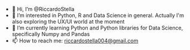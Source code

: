 - 👋 Hi, I’m @RiccardoStella
- 👀 I’m interested in Python, R and Data Science in general. Actually I'm also exploring the UX/UI world at the moment 
- 🌱 I’m currently learning Python and Python libraries for Data Science, specifically Numpy and Pandas
- 📫 How to reach me: riccardostella004@gmail.com

<!---
RiccardoStella/RiccardoStella is a ✨ special ✨ repository because its `README.md` (this file) appears on your GitHub profile.
You can click the Preview link to take a look at your changes.
--->
